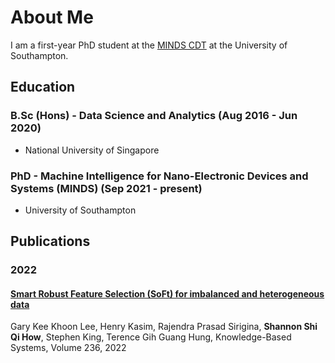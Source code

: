 # About Me

I am a first-year PhD student at the [MINDS CDT](https://www.mindscdt.southampton.ac.uk) at the University of Southampton. 

## Education

### B.Sc (Hons) - Data Science and Analytics  (Aug 2016 - Jun 2020)
* National University of Singapore

### PhD - Machine Intelligence for Nano-Electronic Devices and Systems (MINDS) (Sep 2021 - present)
* University of Southampton

## Publications

### 2022
#### [Smart Robust Feature Selection (SoFt) for imbalanced and heterogeneous data](https://doi.org/10.1016/j.knosys.2021.107197)
Gary Kee Khoon Lee, Henry Kasim, Rajendra Prasad Sirigina, **Shannon Shi Qi How**, Stephen King, Terence Gih Guang Hung,
Knowledge-Based Systems, Volume 236, 2022


